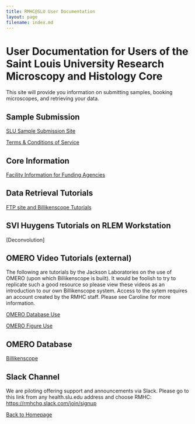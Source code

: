 ```yaml
---
title: RMHC@SLU User Documentation
layout: page
filename: index.md
--- 
```


# User Documentation for Users of the Saint Louis University Research Microscopy and Histology Core

This site will provide you information on submitting samples, booking microscopes, and retrieving your data.  

## Sample Submission

[SLU Sample Submission Site](https://airtable.com/appKGXHBfi3xcROaI/shrHJvKvdDE0esAdp)


[Terms & Conditions of Service](https://github.com/SLU-RMHC/SLU-RMHC-User-Documentation/blob/main/RMHC_Research_Services_Agreement_2022.pdf)


## Core Information 

[Facility Information for Funding Agencies](https://github.com/SLU-RMHC/SLU-RMHC-User-Documentation/blob/main/RMHC_Resources.docx)


## Data Retrieval Tutorials

[FTP site and Billikenscope Tutorials](https://slu-rmhc.github.io/SLU-RMHC-User-Documentation/client_data)

## SVI Huygens Tutorials on RLEM Workstation

[Deconvolution]

## OMERO Video Tutorials (external)
The following are tutorials by the Jackson Laboratories on the use of OMERO (upon which Billikenscope is built).  It would be foolish to try to replicate such a good resource so please view these videos as an introduction to our own Billikenscope system.  Access to the sytem requires an account created by the RMHC staff.  Please see Caroline for more information.

[OMERO Database Use](https://www.youtube.com/watch?v=e3u-Ugd4W7w)

[OMERO Figure Use](https://www.youtube.com/watch?v=YeCFaB7VAAQ)

## OMERO Database

[Billikenscope](https://www.billikenscope.com)

## Slack Channel
We are piloting offering support and announcements via Slack.  Please go to this link from any health.slu.edu address and choose RMHC:
https://rmhchq.slack.com/join/signup



[Back to Homepage](https://www.slu.edu/medicine/pathology/microscopy-histology-core.php)
